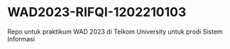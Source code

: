 # WAD2023-RIFQI-1202210103
Repo untuk praktikum WAD 2023 di Telkom University untuk prodi Sistem Informasi
